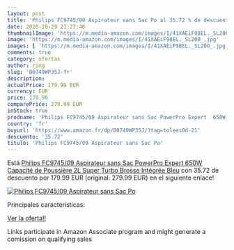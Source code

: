 ```yaml
---
layout: post
title: 'Philips FC9745/09 Aspirateur sans Sac Po al 35.72 % de descuento'
date: 2020-10-29 21:27:46
thumbnailImage: 'https://m.media-amazon.com/images/I/41XAEiF98EL._SL200_.jpg'
image: 'https://m.media-amazon.com/images/I/41XAEiF98EL._SL200_.jpg'
images: [ 'https://m.media-amazon.com/images/I/41XAEiF98EL._SL200_.jpg' ]
comments: true
category: ofertas
author: ring
slug: 'B0749WP35J-fr'
description:
actualPrice: 179.99 EUR
currency: EUR
price: 179.99
comparePrice: 279.99 EUR
inStock: true
prodname: 'Philips FC9745/09 Aspirateur sans Sac PowerPro Expert  650W  Capacité de Poussière 2L  Super Turbo Brosse Intégrée  Bleu'
country: 'fr'
buyurl: 'https://www.amazon.fr/dp/B0749WP35J/?tag=tolees0d-21'
descuento: '35.72'
titulo: 'Philips FC9745/09 Aspirateur sans Sac Po'
---
```


Está [Philips FC9745/09 Aspirateur sans Sac PowerPro Expert  650W  Capacité de Poussière 2L  Super Turbo Brosse Intégrée  Bleu](https://www.amazon.fr/dp/B0749WP35J/?tag=tolees0d-21) con 35.72 de descuento por 179.99 EUR (original: 279.99 EUR) en el siguiente enlace!

[![Philips FC9745/09 Aspirateur sans Sac Po](https://m.media-amazon.com/images/I/41XAEiF98EL._SL200_.jpg)](https://www.amazon.fr/dp/B0749WP35J/?tag=tolees0d-21)

Principales características:


[Ver la oferta!!](https://www.amazon.fr/dp/B0749WP35J/?tag=tolees0d-21)

Links participate in Amazon Associate program and might generate a comission on qualifying sales


